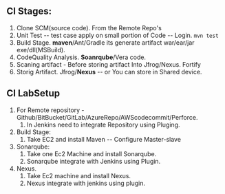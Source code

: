 ## CI Stages: 
   1. Clone SCM(source code). From the Remote Repo's 
   2. Unit Test -- test case apply on small portion of Code -- Login. ```mvn test``` 
   3. Build Stage.  **maven**/Ant/Gradle its generate artifact war/ear/jar exe/dll(MSBuild). 
   4. CodeQuality Analysis. **Soanrqube**/Vera code.
   5. Scaning artifact - Before storing artifact Into Jfrog/Nexus.  Fortify 
   6. Storig Artifact. Jfrog/**Nexus** -- or You can store in Shared device.  


## CI LabSetup
  1. For Remote repository - Github/BitBucket/GitLab/AzureRepo/AWScodecommit/Perforce. 
      1. In Jenkins need to integrate Repository using Pluging. 
  2. Build Stage: 
      1. Take EC2 and install Maven -- Configure Master-slave 
  3. Sonarqube: 
      1. Take one Ec2 Machine and install Sonarqube. 
      2. Sonarqube integrate with Jenkins using Plugin. 
  4. Nexus. 
      1. Take Ec2 machine and install Nexus. 
      2. Nexus integrate with jenkins using plugin. 